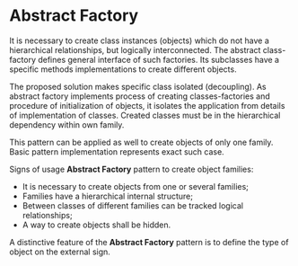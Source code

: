 # Abstract Factory

It is necessary to create class instances (objects) which do not have
a hierarchical relationships, but logically interconnected. The abstract
class-factory defines general interface of such factories. Its subclasses
have a specific methods implementations to create different objects.

The proposed solution makes specific class isolated (decoupling). As
abstract factory implements process of creating classes-factories and
procedure of initialization of objects, it isolates the application from
details of implementation of classes. Created classes must be in the
hierarchical dependency within own family.

This pattern can be applied
as well to create objects of only one family. Basic pattern implementation
represents exact such case.

Signs of usage **Abstract Factory** pattern to create object families:
- It is necessary to create objects from one or several families;
- Families have a hierarchical internal structure;
- Between classes of different families can be tracked logical relationships;
- A way to create objects shall be hidden.

A distinctive feature of the **Abstract Factory** pattern is to define the
type of object on the external sign.